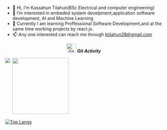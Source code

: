 - 👋 Hi, I’m Kassahun Tilahun(BSc Electrical and computer engineering)
- 👀 I’m interested in embeded system develpment,application software development, AI and Machine Learning
- 🌱 Currently I am learning Proffessional Software Development,and at the same time working projects by react js.
- 📫 Any one interested can reach me through ktilahun28@gmail.com

<p align="center">
 <img src="https://media.giphy.com/media/W5eoZHPpUx9sapR0eu/giphy.gif" width="30px" alt="Git"/>&nbsp;<i><b>Git Activity</b></i></p>
 
<p><img align="left" src="https://github-readme-stats.vercel.app/api/top-langs?username=kassahunT&hide=html&hide_title=true&hide_border=true&layout=compact&langs_count=8&text_color=000&icon_color=fff&bg_color=0,52fa5a,4dfcff,c64dff&theme=graywhite" /></p>
<p>&nbsp;<img height="180em" src="https://github-readme-stats.vercel.app/api?username=kassahunT&hide_title=true&hide_border=true&show_icons=true&include_all_commits=true&count_private=true&line_height=21&text_color=000&icon_color=000&bg_color=0,ea6161,ffc64d,fffc4d,52fa5a&theme=graywhite" /></p> 

[![Top Langs](https://github-readme-stats.vercel.app/api/top-langs/?username=kassahunT)](https://github.com/kassahunT/github-readme-stats)

<!---
kassahunT/kassahunT is a ✨ special ✨ repository because its README.md (this file) appears on your GitHub profile.
You can click the Preview link to take a look at your changes.
--->
